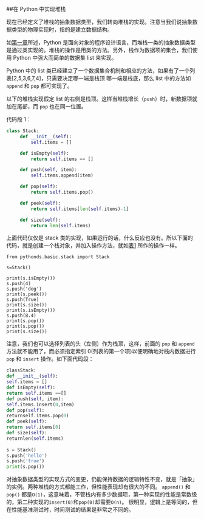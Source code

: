 ##在 Python 中实现堆栈  

现在已经定义了堆栈的抽象数据类型，我们转向堆栈的实现。注意当我们说抽象数据类型的物理实现时，指的是建立数据结构。  

如[第一章]()所述，Python 是面向对象的程序设计语言，而堆栈一类的抽象数据类型是通过类实现的。堆栈的操作是用类的方法。另外，栈作为数据项的集合，我们使用 Python 中强大而简单的数据集 list 来实现。

Python 中的 list 类已经建立了一个数据集合机制和相应的方法，如果有了一个列表[2,5,3,6,7,4]，只需要决定哪一端是栈顶 哪一端是栈底，那么 list 中的方法如 `append` 和 `pop` 都可实现了。

以下的堆栈实现假定 list 的右侧是栈顶。这样当堆栈增长（`push`）时，新数据项就加在尾部，而 `pop` 也在同一位置。

代码段 1：
```Python
class Stack:
     def __init__(self):
         self.items = []

     def isEmpty(self):
         return self.items == []

     def push(self, item):
         self.items.append(item)

     def pop(self):
         return self.items.pop()

     def peek(self):
         return self.items[len(self.items)-1]

     def size(self):
         return len(self.items)
```

上面代码仅仅是 stack 类的实现，如果运行的话，什么反应也没有。所以下面的代码，就是创建一个栈对象，并加入操作方法，就如[表1](2.Basic_Data_Structures/2.3.md) 所作的操作一样。

	from pythonds.basic.stack import Stack
	
	s=Stack()
	
	print(s.isEmpty())
	s.push(4)
	s.push('dog')
	print(s.peek())
	s.push(True)
	print(s.size())
	print(s.isEmpty())
	s.push(8.4)
	print(s.pop())
	print(s.pop())
	print(s.size())

注意，我们也可以选择列表的头（左侧）作为栈顶，这样，前面的 `pop` 和 `append` 方法就不能用了，而必须指定索引 0(列表的第一个项)以便明确地对栈内数据进行 `pop` 和 `insert` 操作。如下面代码段：
```Python
classStack:  
def __init__(self):  
self.items = []  
def isEmpty(self):  
return self.items ==[]  
def push(self, item):  
self.items.insert(0,item)  
def pop(self):  
returnself.items.pop(0)  
def peek(self):  
return self.items[0]  
def size(self):  
returnlen(self.items)  
   
s = Stack()  
s.push('hello')  
s.push('true')  
print(s.pop())
```

对抽象数据类型的实现方式的变更，仍能保持数据的逻辑特性不变，就是「抽象」的实例。两种堆栈的方式都能工作，但性能表现却有很大的不同。
`append()` 和 `pop()` 都是`O(1)`，这意味着，不管栈内有多少数据项，第一种实现的性能是常数级的，第二种实现的`insert(0)`和`pop(0)`却需要`O(n)`。
很明显，逻辑上是等同的，但在性能基准测试时，时间测试的结果是非常之不同的。
